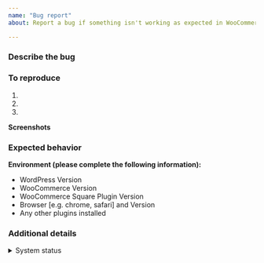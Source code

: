 ```yaml
---
name: "Bug report"
about: Report a bug if something isn't working as expected in WooCommerce Square plugin

---
```


### Describe the bug
<!-- A clear and concise description of what the bug is. Please be as descriptive as possible; issues lacking detail, or for any other reason than to report a bug, may be closed without action.-->

### To reproduce
<!-- Describe the steps to reproduce the behavior -->
1.
1.
1.

**Screenshots**
<!-- If applicable, add screenshots to help explain your problem.-->

### Expected behavior
<!-- A clear and concise description of what you expected to happen.-->



**Environment (please complete the following information):**
 - WordPress Version
 - WooCommerce Version
 - WooCommerce Square Plugin Version
 - Browser [e.g. chrome, safari] and Version
 - Any other plugins installed

### Additional details
<!--Here you can include any additional details you think might be helpful.-->
<!--Ticket numbers/links, plugin versions, system statuses etc.-->
<details><summary>System status</summary>
  
  ```
  <!--If applicable, paste the system status here. Please ensure you redact or remove any identifying information. -->
  ```
</details>

